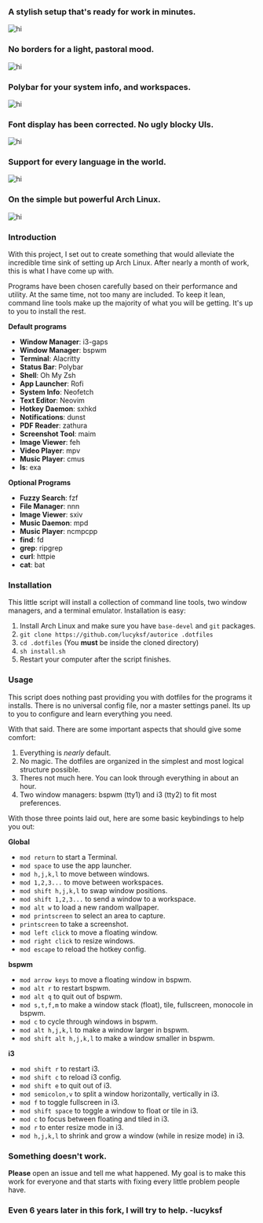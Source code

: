 ### A stylish setup that's ready for work in minutes.
![hi](previews/desktop.png)

### No borders for a light, pastoral mood.
![hi](previews/minimal.png)

### Polybar for your system info, and workspaces.
![hi](previews/polybar.png)

### Font display has been corrected. No ugly blocky UIs.
![hi](previews/fonts.png)

### Support for every language in the world.
![hi](previews/languages.png)

### On the simple but powerful Arch Linux.
![hi](previews/arch.png)


### Introduction 

With this project, I set out to create something that would alleviate the incredible time sink of setting up Arch Linux. After nearly a month of work, this is what I have come up with. 

Programs have been chosen carefully based on their performance and utility. At the same time, not too many are included. To keep it lean, command line tools make up the majority of what you will be getting. It's up to you to install the rest. 

**Default programs**

* **Window Manager**: i3-gaps
* **Window Manager**: bspwm
* **Terminal**: Alacritty
* **Status Bar**: Polybar
* **Shell**: Oh My Zsh 
* **App Launcher**: Rofi
* **System Info**: Neofetch
* **Text Editor**: Neovim
* **Hotkey Daemon**: sxhkd
* **Notifications**: dunst
* **PDF Reader**: zathura
* **Screenshot Tool**: maim
* **Image Viewer**: feh
* **Video Player**: mpv
* **Music Player**: cmus
* **ls**: exa 

**Optional Programs**

* **Fuzzy Search**: fzf
* **File Manager**: nnn
* **Image Viewer**: sxiv
* **Music Daemon**: mpd
* **Music Player**: ncmpcpp
* **find**: fd
* **grep**: ripgrep
* **curl**: httpie
* **cat**: bat

### Installation

This little script will install a collection of command line tools, two window managers, and a terminal emulator. Installation is easy:

1. Install Arch Linux and make sure you have `base-devel` and `git` packages.
2. `git clone https://github.com/lucyksf/autorice .dotfiles`
3. `cd .dotfiles` (You **must** be inside the cloned directory)
4. `sh install.sh`
5. Restart your computer after the script finishes.

### Usage

This script does nothing past providing you with dotfiles for the programs it installs. There is no universal config file, nor a master settings panel. Its up to you to configure and learn everything you need.

With that said. There are some important aspects that should give some comfort:

1. Everything is *nearly* default. 
2. No magic. The dotfiles are organized in the simplest and most logical structure possible. 
3. Theres not much here. You can look through everything in about an hour. 
4. Two window managers: bspwm (tty1) and i3 (tty2) to fit most preferences. 

With those three points laid out, here are some basic keybindings to help you out:

**Global**

* `mod return` to start a Terminal.
* `mod space` to use the app launcher.
* `mod h,j,k,l` to move between windows.
* `mod 1,2,3...` to move between workspaces.
* `mod shift h,j,k,l` to swap window positions.
* `mod shift 1,2,3...` to send a window to a workspace.
* `mod alt w` to load a new random wallpaper.
* `mod printscreen` to select an area to capture. 
* `printscreen` to take a screenshot.
* `mod left click` to move a floating window.
* `mod right click` to resize windows.
* `mod escape` to reload the hotkey config.

**bspwm**

* `mod arrow keys` to move a floating window in bspwm.
* `mod alt r` to restart bspwm.
* `mod alt q` to quit out of bspwm.
* `mod s,t,f,m` to make a window stack (float), tile, fullscreen, monocole in bspwm.
* `mod c` to cycle through windows in bspwm.
* `mod alt h,j,k,l` to make a window larger in bspwm.
* `mod shift alt h,j,k,l` to make a window smaller in bspwm.

**i3**

* `mod shift r` to restart i3.
* `mod shift c` to reload i3 config.
* `mod shift e` to quit out of i3.
* `mod semicolon,v` to split a window horizontally, vertically in i3.
* `mod f` to toggle fullscreen in i3.
* `mod shift space` to toggle a window to float or tile in i3.
* `mod c` to focus between floating and tiled in i3.
* `mod r` to enter resize mode in i3.
* `mod h,j,k,l` to shrink and grow a window (while in resize mode) in i3.

### Something doesn't work. 

**Please** open an issue and tell me what happened. My goal is to make this work for everyone and that starts with fixing every little problem people have.

### Even 6 years later in this fork, I will try to help. -lucyksf

